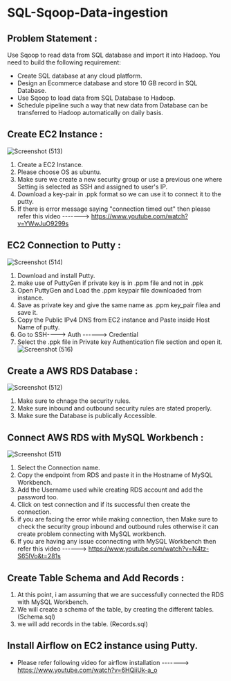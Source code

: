 # SQL-Sqoop-Data-ingestion

## Problem Statement :

Use Sqoop to read data from SQL database and import it into Hadoop.
You need to build the following requirement:
- Create SQL database at any cloud platform.
- Design an Ecommerce database and store 10 GB record in SQL Database.
- Use Sqoop to load data from SQL Database to Hadoop.
- Schedule pipeline such a way that new data from Database can be transferred to Hadoop automatically on daily basis.

## Create EC2 Instance :
![Screenshot (513)](https://github.com/shekharj21/shekharj21/assets/54074505/613e72eb-a6b5-4e6c-9cec-31e9fa7cbaaf)
1. Create a EC2 Instance.
2. Please choose OS as ubuntu.
3. Make sure we create a new security group or use a previous one where Setting is selected as SSH and assigned to user's IP.
4. Download a key-pair in .ppk format so we can use it to connect it to the putty.
5. If there is error message saying "connection timed out" then please refer this video -------> https://www.youtube.com/watch?v=YWwJuO9299s

## EC2 Connection to Putty :
![Screenshot (514)](https://github.com/shekharj21/shekharj21/assets/54074505/0ebc14a7-f3c0-46a7-be1d-0f8476ab5f69)
1. Download and install Putty.
2. make use of PuttyGen if private key is in .ppm file and not in .ppk
3. Open PuttyGen and Load the .ppm keypair file downloaded from instance.
4. Save as private key and give the same name as .ppm key_pair filea and save it.
6. Copy the Public IPv4 DNS from EC2 instance and Paste inside Host Name of putty.
7. Go to SSH----> Auth ------> Credential
8. Select the .ppk file in Private key Authentication file section and open it.
![Screenshot (516)](https://github.com/shekharj21/shekharj21/assets/54074505/183b5a8b-0f6e-47e6-9044-cff54dd304dc)


## Create a AWS RDS Database :
![Screenshot (512)](https://github.com/shekharj21/shekharj21/assets/54074505/d335a599-e733-41ec-a12a-6fdf7ba7f1fa)

1. Make sure to chnage the security rules.
2. Make sure inbound and outbound security rules are stated properly.
3. Make sure the Database is publically Accessible.

## Connect AWS RDS with MySQL Workbench :
![Screenshot (511)](https://github.com/shekharj21/shekharj21/assets/54074505/bf65698c-15d9-4d8f-89c3-78a14baafdf5)
1. Select the Connection name.
2. Copy the endpoint from RDS and paste it in the Hostname of MySQL Workbench.
3. Add the Username used while creating RDS account and add the password too.
4. Click on test connection and if its successful then create the connection.
1. if you are facing the error while making connection, then Make sure to check the security group inbound and outbound rules otherwise it can create problem connecting with MySQL workbench.
2. If you are having any issue cconnecting with MySQL Workbench then refer this video ------> https://www.youtube.com/watch?v=N4tz-S65lVo&t=281s

## Create Table Schema and Add Records :
1. At this point, i am assuming that we are successfully connected the RDS with MySQL Workbench.
2. We will create a schema of the table, by creating the different tables. (Schema.sql)
3. we will add records in the table. (Records.sql)

## Install Airflow on EC2 instance using Putty.
- Please refer following video for airflow installation ------->   https://www.youtube.com/watch?v=6HQiiUk-a_o
